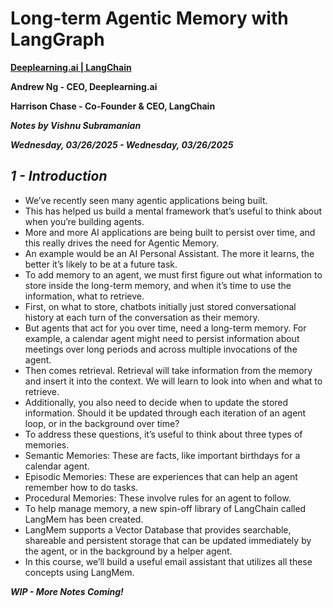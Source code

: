 # **Long-term Agentic Memory with LangGraph**

**[Deeplearning.ai | LangChain](https://www.deeplearning.ai/short-courses/long-term-agentic-memory-with-langgraph/)**

**Andrew Ng - CEO, Deeplearning.ai**

**Harrison Chase - Co-Founder & CEO, LangChain**

***Notes by Vishnu Subramanian***

***Wednesday, 03/26/2025 - Wednesday, 03/26/2025***

## ***1 - Introduction***

- We’ve recently seen many agentic applications being built.
- This has helped us build a mental framework that’s useful to think about when you’re building agents.
- More and more AI applications are being built to persist over time, and this really drives the need for Agentic Memory.
- An example would be an AI Personal Assistant. The more it learns, the better it’s likely to be at a future task.
- To add memory to an agent, we must first figure out what information to store inside the long-term memory, and when it’s time to use the information, what to retrieve.
- First, on what to store, chatbots initially just stored conversational history at each turn of the conversation as their memory.
- But agents that act for you over time, need a long-term memory. For example, a calendar agent might need to persist information about meetings over long periods and across multiple invocations of the agent. 
- Then comes retrieval. Retrieval will take information from the memory and insert it into the context. We will learn to look into when and what to retrieve.
- Additionally, you also need to decide when to update the stored information. Should it be updated through each iteration of an agent loop, or in the background over time?
- To address these questions, it’s useful to think about three types of memories.
- Semantic Memories: These are facts, like important birthdays for a calendar agent.
- Episodic Memories: These are experiences that can help an agent remember how to do tasks.
- Procedural Memories: These involve rules for an agent to follow.
- To help manage memory, a new spin-off library of LangChain called LangMem has been created.
- LangMem supports a Vector Database that provides searchable, shareable and persistent storage that can be updated immediately by the agent, or in the background by a helper agent.
- In this course, we’ll build a useful email assistant that utilizes all these concepts using LangMem.

***WIP - More Notes Coming!***

